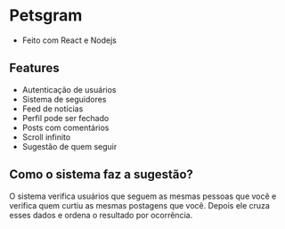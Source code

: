 # Petsgram
* Feito com React e Nodejs

## Features 
* Autenticação de usuários
* Sistema de seguidores
* Feed de notícias
* Perfil pode ser fechado
* Posts com comentários
* Scroll infinito
* Sugestão de quem seguir

## Como o sistema faz a sugestão?
O sistema verifica usuários que seguem as mesmas pessoas que você e verifica quem curtiu as mesmas postagens que você. Depois ele cruza esses dados e ordena o resultado por ocorrência.